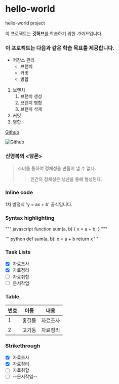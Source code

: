 # hello-world
hello-world project

이 프로젝트는 **깃허브**를 학습하기 위한 *가이드*입니다.

### 이 프로젝트는 다음과 같은 학습 목표를 제공합니다.
* 저장소 관리
  * 브랜치
  * 커밋
  * 병합

1. 브랜치
    1. 브랜치 생성
    1. 브랜치 병합
    1. 브랜치 삭제
2. 커밋
3. 병합

[Github](https://github.com)

![Github](https://github.com/images/log)

###  신영복의 <담론>
> 소비를 통하여 정체성을 만들어 낼 수 없다.
>> 인간의 정체성은 생산을 통해 형성된다.

### Inline code
1차 방정식 'y = ax + b' 공식입니다.

### Syntax highlighting
""" javascript
function sum(a, b) {
  x = a + b;
}
"""

''' python
def sum(a, b):
  x = a + b
  return x
'''

### Task Lists
- [x] 자료조사
- [x] 자료정리
- [ ] 자료취합
- [ ] 문서작업

### Table
번호 | 이름 | 내용
-----|------|------
1 | 홍길동 | 자료조사
2 | 고기동 | 자료정리

### Strikethrough
- [x] 자료조사
- [x] 자료정리
- [ ] 자료취합
- [ ] --문서작업--
